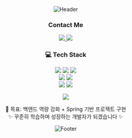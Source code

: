 <div align="center">

  <!-- Header -->
  ![Header](https://capsule-render.vercel.app/api?type=waving&color=0:EEFF00,100:00BBFF&height=280&section=header&fontSize=50&animation=scaleIn)

  <p></p>

  <!-- Contact -->
  <h3>Contact Me</h3>
  <p>
    <a href="mailto:rlacksdn1223@naver.com">
      <img src="https://img.shields.io/badge/이메일-D14836?logo=gmail&logoColor=white&style=for-the-badge" />
    </a>
    <a href="https://velog.io/@cksdn1223/series">
      <img src="https://img.shields.io/badge/벨로그-20C997?style=for-the-badge&logo=ghost&logoColor=white" />
    </a>
  </p>



  <!-- Tech Stack -->
  ### 💻 Tech Stack
  <p align="center">
    <span>
      <img src="https://img.shields.io/badge/JavaScript-F7DF1E?style=for-the-badge&logo=javascript&logoColor=black"/>
      <img src="https://img.shields.io/badge/HTML5-E34F26?style=for-the-badge&logo=html5&logoColor=white"/>
      <img src="https://img.shields.io/badge/CSS3-1572B6?style=for-the-badge&logo=css3&logoColor=white"/>
    </span>
    <br>
    <span>
      <img src="https://img.shields.io/badge/MariaDB-003545?style=for-the-badge&logo=mariadb&logoColor=white"/>
      <img src="https://img.shields.io/badge/Spring-6DB33F?style=for-the-badge&logo=spring&logoColor=white"/>
    </span>
    <br>
    <span>
      <img src="https://img.shields.io/badge/Python-3776AB?style=for-the-badge&logo=python&logoColor=white"/>
      <img src="https://img.shields.io/badge/Java-007396?style=for-the-badge&logo=openjdk&logoColor=white"/>
    </span>
  </p>

  <!-- GitHub Stats -->
  <p>
    <img src="https://github-readme-stats.vercel.app/api/top-langs/?username=cksdn1223&theme=tokyonight&layout=compact" />
  </p>



  <!-- Goals -->
  <p>
    🚀 목표: 백엔드 역량 강화 + Spring 기반 프로젝트 구현  
    <br>✨ 꾸준히 학습하며 성장하는 개발자가 되겠습니다 ✨
  </p>

  <!-- Footer -->
  
![Footer](https://capsule-render.vercel.app/api?type=waving&color=0:EEFF00,100:00BBFF&height=200&section=footer&animation=fadeIn)

</div>
